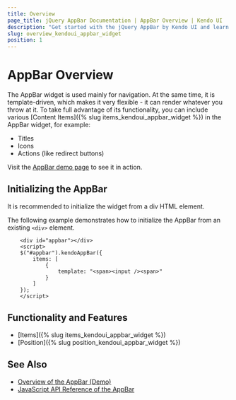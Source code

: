 ```yaml
---
title: Overview
page_title: jQuery AppBar Documentation | AppBar Overview | Kendo UI
description: "Get started with the jQuery AppBar by Kendo UI and learn how to initialize the widget."
slug: overview_kendoui_appbar_widget
position: 1
---
```


# AppBar Overview

The AppBar widget is used mainly for navigation. At the same time, it is template-driven, which makes it very flexible - it can render whatever you throw at it. To take full advantage of its functionality, you can include various [Content Items]({% slug items_kendoui_appbar_widget %}) in the AppBar widget, for example:
* Titles
* Icons
* Actions (like redirect buttons)

Visit the [AppBar demo page](https://demos.telerik.com/kendo-ui/appbar/index) to see it in action.

## Initializing the AppBar

It is recommended to initialize the widget from a div HTML element.

The following example demonstrates how to initialize the AppBar from an existing `<div>` element.

```dojo
    <div id="appbar"></div>
    <script>
    $("#appbar").kendoAppBar({
        items: [
            {
                template: "<span><input /><span>"
            }
        ]
    });
    </script>
```

## Functionality and Features

* [Items]({% slug items_kendoui_appbar_widget %})
* [Position]({% slug position_kendoui_appbar_widget %})

## See Also

* [Overview of the AppBar (Demo)](https://demos.telerik.com/kendo-ui/appbar/index)
* [JavaScript API Reference of the AppBar](/api/javascript/ui/appbar)
